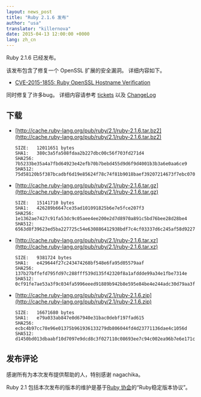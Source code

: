 ```yaml
---
layout: news_post
title: "Ruby 2.1.6 发布"
author: "usa"
translator: "killernova"
date: 2015-04-13 12:00:00 +0000
lang: zh_cn
---
```


Ruby 2.1.6 已经发布。

该发布包含了修复一个 OpenSSL 扩展的安全漏洞。
详细内容如下。

* [CVE-2015-1855: Ruby OpenSSL Hostname Verification](https://www.ruby-lang.org/en/news/2015/04/13/ruby-openssl-hostname-matching-vulnerability/)

同时修复了许多bug。
详细内容请参考 [tickets](https://bugs.ruby-lang.org/projects/ruby-21/issues?set_filter=1&amp;status_id=5)
以及 [ChangeLog](http://svn.ruby-lang.org/repos/ruby/tags/v2_1_6/ChangeLog)

## 下载

* [http://cache.ruby-lang.org/pub/ruby/2.1/ruby-2.1.6.tar.bz2](http://cache.ruby-lang.org/pub/ruby/2.1/ruby-2.1.6.tar.bz2)

      SIZE:   12011651 bytes
      SHA1:   380c3a5fa508fdaa2b227dbc00c56f703fd271d4
      SHA256: 7b5233be35a4a7fbd64923e42efb70b7bebd455d9d6f9d4001b3b3a6e0aa6ce9
      SHA512: 75d58120b5f387bcadbf6d19e85624f78c74f81b9018baef39207214673f7ebc0700ab31145acd88b4071c896ba8e1302a29c90955bcf5f8c863634125022aa6

* [http://cache.ruby-lang.org/pub/ruby/2.1/ruby-2.1.6.tar.gz](http://cache.ruby-lang.org/pub/ruby/2.1/ruby-2.1.6.tar.gz)

      SIZE:   15141710 bytes
      SHA1:   426289b6647ce35ad101091825b6e7e5fce207f3
      SHA256: 1e1362ae7427c91fa53dc9c05aee4ee200e2d7d8970a891c5bd76bee28d28be4
      SHA512: 6563d8f39623ed5ba227725c54e630886412938bdf7c4cf03337d6c245af58d92274a098ea0e03bfd0e94970f4ee82909c366ae81db4b9317c10b92167bfc46d

* [http://cache.ruby-lang.org/pub/ruby/2.1/ruby-2.1.6.tar.xz](http://cache.ruby-lang.org/pub/ruby/2.1/ruby-2.1.6.tar.xz)

      SIZE:   9381724 bytes
      SHA1:   e429644f27c243474268bf548e6fa95d05579aaf
      SHA256: 137b27bffefd795fd97c288fff539d135f42320f8a1afddde99a34e1fbe7314e
      SHA512: 0cf91fe7ae53a3f9c034fa5996eeed91889b942b8e595e84be4e244adc30d79aa3f540cc6f657982715069dfb14af20786557689d9a8fe4bbfc66280e84dd6cf

* [http://cache.ruby-lang.org/pub/ruby/2.1/ruby-2.1.6.zip](http://cache.ruby-lang.org/pub/ruby/2.1/ruby-2.1.6.zip)

      SIZE:   16671680 bytes
      SHA1:   e79a033ab847e0d67940e31bac0debf197fad615
      SHA256: ecbc4b97cc78e96e01375b961936133279db806044fd4d23771136dae4c1056d
      SHA512: d1450bd013dbaabf10d7097e9dcd8c3f027110c08693ee7c94c002ea96b7e6e171c951b8b1ca3971b7f89e05b15df00ec56a006f9393889ae7f8045e9b328fad

## 发布评论

感谢所有为本次发布提供帮助的人，特别感谢 nagachika。

Ruby 2.1 包括本次发布的版本的维护是基于[Ruby 协会](http://www.ruby.or.jp/)的“Ruby稳定版本协议”。
